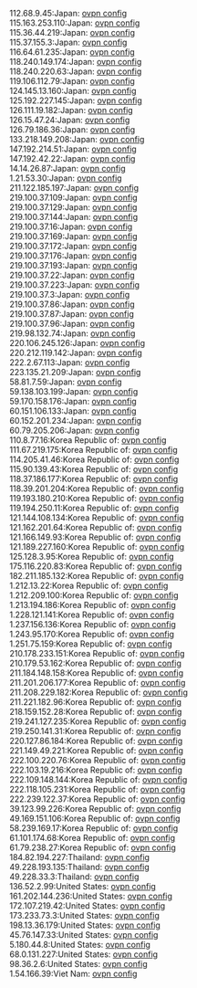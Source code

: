112.68.9.45:Japan: [ovpn config](vpn/112_68_9_45.ovpn)  
115.163.253.110:Japan: [ovpn config](vpn/115_163_253_110.ovpn)  
115.36.44.219:Japan: [ovpn config](vpn/115_36_44_219.ovpn)  
115.37.155.3:Japan: [ovpn config](vpn/115_37_155_3.ovpn)  
116.64.61.235:Japan: [ovpn config](vpn/116_64_61_235.ovpn)  
118.240.149.174:Japan: [ovpn config](vpn/118_240_149_174.ovpn)  
118.240.220.63:Japan: [ovpn config](vpn/118_240_220_63.ovpn)  
119.106.112.79:Japan: [ovpn config](vpn/119_106_112_79.ovpn)  
124.145.13.160:Japan: [ovpn config](vpn/124_145_13_160.ovpn)  
125.192.227.145:Japan: [ovpn config](vpn/125_192_227_145.ovpn)  
126.111.19.182:Japan: [ovpn config](vpn/126_111_19_182.ovpn)  
126.15.47.24:Japan: [ovpn config](vpn/126_15_47_24.ovpn)  
126.79.186.36:Japan: [ovpn config](vpn/126_79_186_36.ovpn)  
133.218.149.208:Japan: [ovpn config](vpn/133_218_149_208.ovpn)  
147.192.214.51:Japan: [ovpn config](vpn/147_192_214_51.ovpn)  
147.192.42.22:Japan: [ovpn config](vpn/147_192_42_22.ovpn)  
14.14.26.87:Japan: [ovpn config](vpn/14_14_26_87.ovpn)  
1.21.53.30:Japan: [ovpn config](vpn/1_21_53_30.ovpn)  
211.122.185.197:Japan: [ovpn config](vpn/211_122_185_197.ovpn)  
219.100.37.109:Japan: [ovpn config](vpn/219_100_37_109.ovpn)  
219.100.37.129:Japan: [ovpn config](vpn/219_100_37_129.ovpn)  
219.100.37.144:Japan: [ovpn config](vpn/219_100_37_144.ovpn)  
219.100.37.16:Japan: [ovpn config](vpn/219_100_37_16.ovpn)  
219.100.37.169:Japan: [ovpn config](vpn/219_100_37_169.ovpn)  
219.100.37.172:Japan: [ovpn config](vpn/219_100_37_172.ovpn)  
219.100.37.176:Japan: [ovpn config](vpn/219_100_37_176.ovpn)  
219.100.37.193:Japan: [ovpn config](vpn/219_100_37_193.ovpn)  
219.100.37.22:Japan: [ovpn config](vpn/219_100_37_22.ovpn)  
219.100.37.223:Japan: [ovpn config](vpn/219_100_37_223.ovpn)  
219.100.37.3:Japan: [ovpn config](vpn/219_100_37_3.ovpn)  
219.100.37.86:Japan: [ovpn config](vpn/219_100_37_86.ovpn)  
219.100.37.87:Japan: [ovpn config](vpn/219_100_37_87.ovpn)  
219.100.37.96:Japan: [ovpn config](vpn/219_100_37_96.ovpn)  
219.98.132.74:Japan: [ovpn config](vpn/219_98_132_74.ovpn)  
220.106.245.126:Japan: [ovpn config](vpn/220_106_245_126.ovpn)  
220.212.119.142:Japan: [ovpn config](vpn/220_212_119_142.ovpn)  
222.2.67.113:Japan: [ovpn config](vpn/222_2_67_113.ovpn)  
223.135.21.209:Japan: [ovpn config](vpn/223_135_21_209.ovpn)  
58.81.7.59:Japan: [ovpn config](vpn/58_81_7_59.ovpn)  
59.138.103.199:Japan: [ovpn config](vpn/59_138_103_199.ovpn)  
59.170.158.176:Japan: [ovpn config](vpn/59_170_158_176.ovpn)  
60.151.106.133:Japan: [ovpn config](vpn/60_151_106_133.ovpn)  
60.152.201.234:Japan: [ovpn config](vpn/60_152_201_234.ovpn)  
60.79.205.206:Japan: [ovpn config](vpn/60_79_205_206.ovpn)  
110.8.77.16:Korea Republic of: [ovpn config](vpn/110_8_77_16.ovpn)  
111.67.219.175:Korea Republic of: [ovpn config](vpn/111_67_219_175.ovpn)  
114.205.41.46:Korea Republic of: [ovpn config](vpn/114_205_41_46.ovpn)  
115.90.139.43:Korea Republic of: [ovpn config](vpn/115_90_139_43.ovpn)  
118.37.186.177:Korea Republic of: [ovpn config](vpn/118_37_186_177.ovpn)  
118.39.201.204:Korea Republic of: [ovpn config](vpn/118_39_201_204.ovpn)  
119.193.180.210:Korea Republic of: [ovpn config](vpn/119_193_180_210.ovpn)  
119.194.250.11:Korea Republic of: [ovpn config](vpn/119_194_250_11.ovpn)  
121.144.108.134:Korea Republic of: [ovpn config](vpn/121_144_108_134.ovpn)  
121.162.201.64:Korea Republic of: [ovpn config](vpn/121_162_201_64.ovpn)  
121.166.149.93:Korea Republic of: [ovpn config](vpn/121_166_149_93.ovpn)  
121.189.227.160:Korea Republic of: [ovpn config](vpn/121_189_227_160.ovpn)  
125.128.3.95:Korea Republic of: [ovpn config](vpn/125_128_3_95.ovpn)  
175.116.220.83:Korea Republic of: [ovpn config](vpn/175_116_220_83.ovpn)  
182.211.185.132:Korea Republic of: [ovpn config](vpn/182_211_185_132.ovpn)  
1.212.13.22:Korea Republic of: [ovpn config](vpn/1_212_13_22.ovpn)  
1.212.209.100:Korea Republic of: [ovpn config](vpn/1_212_209_100.ovpn)  
1.213.194.186:Korea Republic of: [ovpn config](vpn/1_213_194_186.ovpn)  
1.228.121.141:Korea Republic of: [ovpn config](vpn/1_228_121_141.ovpn)  
1.237.156.136:Korea Republic of: [ovpn config](vpn/1_237_156_136.ovpn)  
1.243.95.170:Korea Republic of: [ovpn config](vpn/1_243_95_170.ovpn)  
1.251.75.159:Korea Republic of: [ovpn config](vpn/1_251_75_159.ovpn)  
210.178.233.151:Korea Republic of: [ovpn config](vpn/210_178_233_151.ovpn)  
210.179.53.162:Korea Republic of: [ovpn config](vpn/210_179_53_162.ovpn)  
211.184.148.158:Korea Republic of: [ovpn config](vpn/211_184_148_158.ovpn)  
211.201.206.177:Korea Republic of: [ovpn config](vpn/211_201_206_177.ovpn)  
211.208.229.182:Korea Republic of: [ovpn config](vpn/211_208_229_182.ovpn)  
211.221.182.96:Korea Republic of: [ovpn config](vpn/211_221_182_96.ovpn)  
218.159.152.28:Korea Republic of: [ovpn config](vpn/218_159_152_28.ovpn)  
219.241.127.235:Korea Republic of: [ovpn config](vpn/219_241_127_235.ovpn)  
219.250.141.31:Korea Republic of: [ovpn config](vpn/219_250_141_31.ovpn)  
220.127.86.184:Korea Republic of: [ovpn config](vpn/220_127_86_184.ovpn)  
221.149.49.221:Korea Republic of: [ovpn config](vpn/221_149_49_221.ovpn)  
222.100.220.76:Korea Republic of: [ovpn config](vpn/222_100_220_76.ovpn)  
222.103.19.216:Korea Republic of: [ovpn config](vpn/222_103_19_216.ovpn)  
222.109.148.144:Korea Republic of: [ovpn config](vpn/222_109_148_144.ovpn)  
222.118.105.231:Korea Republic of: [ovpn config](vpn/222_118_105_231.ovpn)  
222.239.122.37:Korea Republic of: [ovpn config](vpn/222_239_122_37.ovpn)  
39.123.99.226:Korea Republic of: [ovpn config](vpn/39_123_99_226.ovpn)  
49.169.151.106:Korea Republic of: [ovpn config](vpn/49_169_151_106.ovpn)  
58.239.169.17:Korea Republic of: [ovpn config](vpn/58_239_169_17.ovpn)  
61.101.174.68:Korea Republic of: [ovpn config](vpn/61_101_174_68.ovpn)  
61.79.238.27:Korea Republic of: [ovpn config](vpn/61_79_238_27.ovpn)  
184.82.194.227:Thailand: [ovpn config](vpn/184_82_194_227.ovpn)  
49.228.193.135:Thailand: [ovpn config](vpn/49_228_193_135.ovpn)  
49.228.33.3:Thailand: [ovpn config](vpn/49_228_33_3.ovpn)  
136.52.2.99:United States: [ovpn config](vpn/136_52_2_99.ovpn)  
161.202.144.236:United States: [ovpn config](vpn/161_202_144_236.ovpn)  
172.107.219.42:United States: [ovpn config](vpn/172_107_219_42.ovpn)  
173.233.73.3:United States: [ovpn config](vpn/173_233_73_3.ovpn)  
198.13.36.179:United States: [ovpn config](vpn/198_13_36_179.ovpn)  
45.76.147.33:United States: [ovpn config](vpn/45_76_147_33.ovpn)  
5.180.44.8:United States: [ovpn config](vpn/5_180_44_8.ovpn)  
68.0.131.227:United States: [ovpn config](vpn/68_0_131_227.ovpn)  
98.36.2.6:United States: [ovpn config](vpn/98_36_2_6.ovpn)  
1.54.166.39:Viet Nam: [ovpn config](vpn/1_54_166_39.ovpn)  
